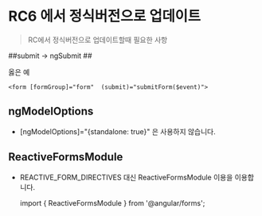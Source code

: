 # RC6 에서 정식버전으로 업데이트 #
> RC에서 정식버전으로 업데이트할때 필요한 사항


##submit -> ngSubmit ##

옳은 예

	<form [formGroup]="form"  (submit)="submitForm($event)">


## ngModelOptions ##

- [ngModelOptions]="{standalone: true}" 은 사용하지 않습니다.



## ReactiveFormsModule ##

- REACTIVE_FORM_DIRECTIVES 대신 ReactiveFormsModule 이용을 이용합니다.


	import { ReactiveFormsModule }          from '@angular/forms';